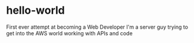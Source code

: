 # hello-world
First ever attempt at becoming a Web Developer 
I'm a server guy trying to get into the AWS world working with APIs and code

